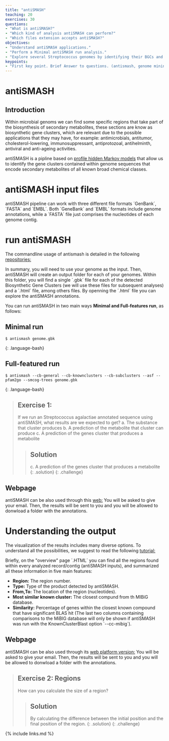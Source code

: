 ```yaml
---
title: "antiSMASH"
teaching: 20
exercises: 30
questions:
- "What is antiSMASH?"
- "Which kind of analysis antiSMASH can perform?"
- "Which files extension accepts antiSMASH?"
objectives:
- "Understand antiSMASH applications."
- "Perform a Minimal antiSMASH run analysis."
- "Explore several Streptococcus genomes by identifying their BGCs and types of secondary metabolites produced."
keypoints:
- "First key point. Brief Answer to questions. (antismash, genome mining, secondary metabolism, bacteria, bioactive coumpounds)"
---
```


# antiSMASH

## Introduction

Within microbial genoms we can find some specific regions that take part of the biosynthesis of secondary metabolites, these sections are know as biosynthetic gene clusters, which are relevant due to the possible applications that they may have, for example: antimicrobials, antitumor, cholesterol-lowering, immunosuppressant, antiprotozoal, antihelminth, antiviral and anti-ageing activities.

antiSMASH is a pipline based on [profile hidden Markov models](https://www.ebi.ac.uk/training/online/courses/pfam-creating-protein-families/what-are-profile-hidden-markov-models-hmms/#:~:text=Profile%20HMMs%20are%20probabilistic%20models,the%20alignment%2C%20see%20Figure%202) that allow us to identify the gene clusters contained within genome sequences that encode secondary metabolites of all known broad chemical classes.

# antiSMASH input files

  antiSMASH pipeline can work with three different file formats ´GenBank´, ´FASTA´ and ´EMBL´. Both ´GeneBank´ and ´EMBL´ formats include genome annotations, while a ´FASTA´ file just comprises the nucleotides of each genome contig. 


# run antiSMASH 

The commandline usage of antismash is detailed in the following [repositories:](https://docs.antismash.secondarymetabolites.org/command_line/)

In summary, you will need to use your genome as the input. Then, antiSMASH will create an output folder for each of your genomes. Within this folder, you will find a single ´.gbk´ file for each of the detected Biosynthetic Gene Clusters (we will use these files for subsequent analyses) and a ´.html´ file, among others files. By openning the ´.html´ file you can explore the antiSMASH annotations.

You can run antiSMASH in two main ways **Minimal and Full-features run**, as follows:
## Minimal run
~~~
$ antismash genome.gbk
~~~
{: .language-bash}

## Full-featured run
~~~
$ antismash --cb-general --cb-knownclusters --cb-subclusters --asf --pfam2go --smcog-trees genome.gbk
~~~
{: .language-bash}

> ## Exercise 1: 
> If we run an Streptococcus agalactiae annotated sequence using antiSMASH, what results are we expected to get?
> a. The substance that cluster produces
> b. A prediction of the metabolite that cluster can produce
> c. A prediction of the genes cluster that produces a metabolite 
>  
> > ## Solution
> > c. A prediction of the genes cluster that produces a metabolite 
> {: .solution}
{: .challenge}


## Webpage
antiSMASH can be also used through this [web:](https://antismash.secondarymetabolites.org/#!/start)
You will be asked to give your email. Then, the results will be sent to you and you will be allowed to donwload a folder with the annotations.

# Understanding the output

The visualization of the results includes many diverse options. To understand all the possibilities, we suggest to read the following [tutorial:](https://docs.antismash.secondarymetabolites.org/understanding_output/)

Briefly, on the "overview" page ´.HTML´ you can find all the regions found within every analyzed record/contig (antiSMASH inputs), and summarized all these information in five main features:

* **Region:** The region number.
* **Type:** Type of the product detected by antiSMASH.
* **From,To:** The location of the region (nucleotides).
* **Most similar known cluster:** The closest compund from th MIBiG database.
* **Similarity:** Percentage of genes within the closest known compound that have significant BLAS hit (The last two columns containing comparisons to the MiBIG database will only be shown if antiSMASH was run with the KnownClusterBlast option ´--cc-mibig´).

## Webpage
antiSMASH can be also used through its [web platform version:](https://antismash.secondarymetabolites.org/#!/start)
You will be asked to give your email. Then, the results will be sent to you and you will be allowed to donwload a folder with the annotations.

> ## Exercise 2: Regions
> How can you calculate the size of a region?
> 
> > ## Solution
> > By calculating the difference between the initial position and the final position of the region.
> {: .solution}
{: .challenge}

{% include links.md %}
